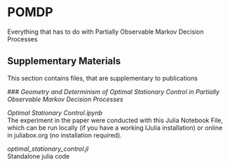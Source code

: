 # POMDP
Everything that has to do with Partially Observable Markov Decision Processes


## Supplementary Materials
This section contains files, that are supplementary to publications

###<i> Geometry and Determinism of Optimal Stationary Control in Partially Observable Markov Decision Processes </i>

<i> Optimal Stationary Control.ipynb </i><br>
The experiment in the paper were conducted with this Julia Notebook File, which can be run locally (if you have a working IJulia installation) or online in juliabox.org (no installation required).

<i>optimal_stationary_control.jl</i><br>
Standalone julia code
